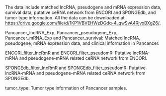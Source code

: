 The data include matched lncRNA, pseudogene and mRNA expression data, survival data, putative ceRNA network from ENCORI and SPONGEdb, and tumor type information. All the data can be downloaded at https://drive.google.com/file/d/1KP1VBVEHWzDGdq-4_qwSvA4RjvxBXgZ6/.

Pancancer_lncRNA_Exp, Pancancer_pseudogene_Exp, Pancancer_mRNA_Exp and Pancancer_survival: Matched lncRNA, pseudogene, mRNA expression data, and clinical information in Pancancer.

ENCORI_filter_lncRmR and ENCORI_filter_pseudomR: Putative lncRNA-mRNA and pseudogene-mRNA related ceRNA network from ENCORI.

SPONGEdb_filter_lncRmR and SPONGEdb_filter_pseudomR: Putative lncRNA-mRNA and pseudogene-mRNA related ceRNA network from SPONGEdb.

tumor_type: Tumor type information of Pancancer samples.
